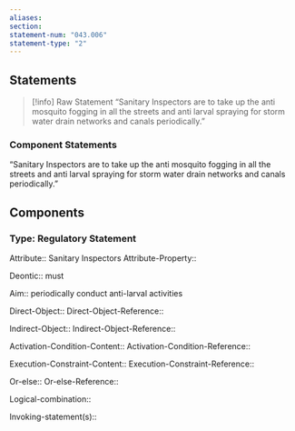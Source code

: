 ```yaml
---
aliases: 
section: 
statement-num: "043.006"
statement-type: "2"
---
```

## Statements 
> [!info] Raw Statement
> “Sanitary Inspectors are to take up the anti mosquito fogging in all the streets and anti larval spraying for storm water drain networks and canals periodically.”  
> 

### Component Statements
“Sanitary Inspectors are to take up the anti mosquito fogging in all the streets and anti larval spraying for storm water drain networks and canals periodically.”  
## Components
### Type: Regulatory Statement
Attribute:: Sanitary Inspectors
Attribute-Property::

Deontic:: must

Aim:: periodically conduct anti-larval activities 

Direct-Object::
Direct-Object-Reference:: 

Indirect-Object::
Indirect-Object-Reference:: 

Activation-Condition-Content::
Activation-Condition-Reference:: 

Execution-Constraint-Content::
Execution-Constraint-Reference:: 

Or-else::
Or-else-Reference:: 

Logical-combination::

Invoking-statement(s)::